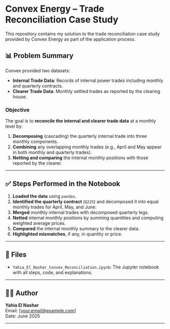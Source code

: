 # Convex Energy – Trade Reconciliation Case Study

This repository contains my solution to the trade reconciliation case study provided by Convex Energy as part of the application process.

## 📊 Problem Summary

Convex provided two datasets:
- **Internal Trade Data**: Records of internal power trades including monthly and quarterly contracts.
- **Clearer Trade Data**: Monthly settled trades as reported by the clearing house.

### Objective

The goal is to **reconcile the internal and clearer trade data** at a monthly level by:
1. **Decomposing** (cascading) the quarterly internal trade into three monthly components.
2. **Combining** any overlapping monthly trades (e.g., April and May appear in both monthly and quarterly trades).
3. **Netting and comparing** the internal monthly positions with those reported by the clearer.

---

## ✅ Steps Performed in the Notebook

1. **Loaded the data** using `pandas`.
2. **Identified the quarterly contract** (`Q225`) and decomposed it into equal monthly trades for April, May, and June.
3. **Merged** monthly internal trades with decomposed quarterly legs.
4. **Netted** internal monthly positions by summing quantities and computing weighted average prices.
5. **Compared** the internal monthly summary to the clearer data.
6. **Highlighted mismatches**, if any, in quantity or price.

---

## 📁 Files

- `Yahia_El_Nashar_Convex_Reconciliation.ipynb`: The Jupyter notebook with all steps, code, and explanations.

---

## 🧑‍💻 Author

**Yahia El Nashar**  
Email: [your.email@example.com]  
Date: June 2025

---

